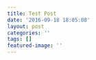 ```yaml
---
title: Test Post
date: '2016-09-18 18:05:08'
layout: post
categories: ''
tags: []
featured-image: ''
---
```

